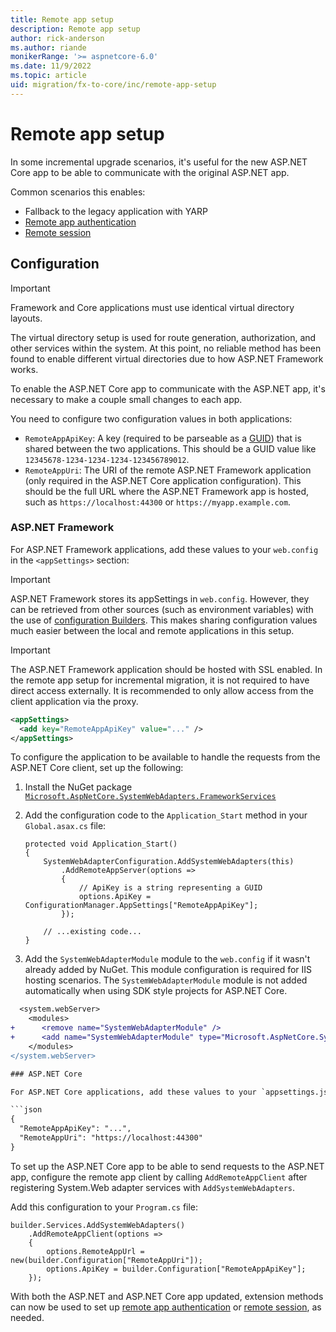 ```yaml
---
title: Remote app setup
description: Remote app setup
author: rick-anderson
ms.author: riande
monikerRange: '>= aspnetcore-6.0'
ms.date: 11/9/2022
ms.topic: article
uid: migration/fx-to-core/inc/remote-app-setup
---
```


# Remote app setup

In some incremental upgrade scenarios, it's useful for the new ASP.NET Core app to be able to communicate with the original ASP.NET app.

Common scenarios this enables:

* Fallback to the legacy application with YARP
* [Remote app authentication](xref:migration/fx-to-core/areas/authentication#remote-authenticationn)
* [Remote session](xref:migration/fx-to-core/areas/session#remote-app-session-state)

## Configuration

> [!IMPORTANT]
> Framework and Core applications must use identical virtual directory layouts.
>
> The virtual directory setup is used for route generation, authorization, and other services within the system. At this point, no reliable method has been found to enable different virtual directories due to how ASP.NET Framework works.

To enable the ASP.NET Core app to communicate with the ASP.NET app, it's necessary to make a couple small changes to each app.

You need to configure two configuration values in both applications:

* `RemoteAppApiKey`: A key (required to be parseable as a [GUID](/dotnet/api/system.guid)) that is shared between the two applications. This should be a GUID value like `12345678-1234-1234-1234-123456789012`.
* `RemoteAppUri`: The URI of the remote ASP.NET Framework application (only required in the ASP.NET Core application configuration). This should be the full URL where the ASP.NET Framework app is hosted, such as `https://localhost:44300` or `https://myapp.example.com`.

### ASP.NET Framework

For ASP.NET Framework applications, add these values to your `web.config` in the `<appSettings>` section:

> [!IMPORTANT]
> ASP.NET Framework stores its appSettings in `web.config`. However, they can be retrieved from other sources (such as environment variables) with the use of [configuration Builders](/aspnet/config-builder). This makes sharing configuration values much easier between the local and remote applications in this setup.

> [!IMPORTANT]
> The ASP.NET Framework application should be hosted with SSL enabled. In the remote app setup for incremental migration, it is not required to have direct access externally. It is recommended to only allow access from the client application via the proxy.

```xml
<appSettings>
  <add key="RemoteAppApiKey" value="..." />
</appSettings>
```

To configure the application to be available to handle the requests from the ASP.NET Core client, set up the following:

1. Install the NuGet package [`Microsoft.AspNetCore.SystemWebAdapters.FrameworkServices`](https://www.nuget.org/packages/Microsoft.AspNetCore.SystemWebAdapters)

1. Add the configuration code to the `Application_Start` method in your `Global.asax.cs` file:

    ```CSharp
    protected void Application_Start()
    {
        SystemWebAdapterConfiguration.AddSystemWebAdapters(this)
            .AddRemoteAppServer(options =>
            {
                // ApiKey is a string representing a GUID
                options.ApiKey = ConfigurationManager.AppSettings["RemoteAppApiKey"];
            });
        
        // ...existing code...
    }
    ```
    
1. Add the `SystemWebAdapterModule` module to the `web.config` if it wasn't already added by NuGet. This module configuration is required for IIS hosting scenarios. The `SystemWebAdapterModule` module is not added automatically when using SDK style projects for ASP.NET Core.

```diff
  <system.webServer>
    <modules>
+      <remove name="SystemWebAdapterModule" />
+      <add name="SystemWebAdapterModule" type="Microsoft.AspNetCore.SystemWebAdapters.SystemWebAdapterModule, Microsoft.AspNetCore.SystemWebAdapters.FrameworkServices" preCondition="managedHandler" />
    </modules>
</system.webServer>

### ASP.NET Core

For ASP.NET Core applications, add these values to your `appsettings.json`:

```json
{
  "RemoteAppApiKey": "...",
  "RemoteAppUri": "https://localhost:44300"
}
```

To set up the ASP.NET Core app to be able to send requests to the ASP.NET app, configure the remote app client by calling `AddRemoteAppClient` after registering System.Web adapter services with `AddSystemWebAdapters`.

Add this configuration to your `Program.cs` file:

```CSharp
builder.Services.AddSystemWebAdapters()
    .AddRemoteAppClient(options =>
    {
        options.RemoteAppUrl = new(builder.Configuration["RemoteAppUri"]);
        options.ApiKey = builder.Configuration["RemoteAppApiKey"];
    });
```

With both the ASP.NET and ASP.NET Core app updated, extension methods can now be used to set up [remote app authentication](xref:migration/fx-to-core/areas/authentication#remote-authenticationn) or [remote session](xref:migration/fx-to-core/areas/session#remote-app-session-state), as needed.
